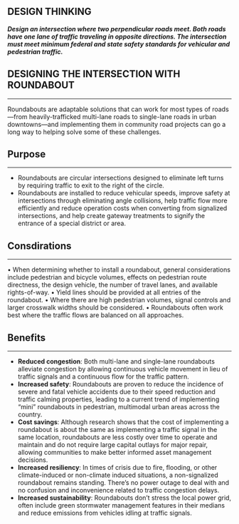 ## DESIGN THINKING

**_Design an intersection where two perpendicular roads meet. Both roads have one lane of traffic traveling in opposite directions. The intersection must meet minimum federal and state safety standards for vehicular and pedestrian traffic._**

## DESIGNING THE INTERSECTION WITH ROUNDABOUT

---

Roundabouts are adaptable solutions that can work for most types of roads—from heavily-trafficked multi-lane roads to single-lane roads in urban downtowns—and implementing them in community road projects can go a long way to helping solve some of these challenges.

## Purpose

---

- Roundabouts are circular intersections designed to eliminate left turns by requiring traffic to exit to the right of the circle.
- Roundabouts are installed to reduce vehicular speeds, improve safety at intersections through eliminating angle collisions, help traffic flow more efficiently and reduce operation costs when converting from signalized intersections, and help create gateway treatments to signify the entrance of a special district or area.

## Consdirations

---

• When determining whether to install a roundabout, general considerations include pedestrian and bicycle volumes, effects on pedestrian route directness, the design vehicle, the number of travel lanes, and available rights-of-way.
• Yield lines should be provided at all entries of the roundabout.
• Where there are high pedestrian volumes, signal controls and larger crosswalk widths should be considered.
• Roundabouts often work best where the traffic flows are balanced on all approaches.

## Benefits

---

- **Reduced congestion**: Both multi-lane and single-lane roundabouts alleviate congestion by allowing continuous vehicle movement in lieu of traffic signals and a continuous flow for the traffic pattern.
- **Increased safety**: Roundabouts are proven to reduce the incidence of severe and fatal vehicle accidents due to their speed reduction and traffic calming properties, leading to a current trend of implementing “mini” roundabouts in pedestrian, multimodal urban areas across the country.
- **Cost savings**: Although research shows that the cost of implementing a roundabout is about the same as implementing a traffic signal in the same location, roundabouts are less costly over time to operate and maintain and do not require large capital outlays for major repair, allowing communities to make better informed asset management decisions.
- **Increased resiliency**: In times of crisis due to fire, flooding, or other climate-induced or non-climate induced situations, a non-signalized roundabout remains standing. There’s no power outage to deal with and no confusion and inconvenience related to traffic congestion delays.
- **Increased sustainability**: Roundabouts don’t stress the local power grid, often include green stormwater management features in their medians and reduce emissions from vehicles idling at traffic signals.
